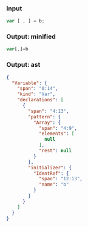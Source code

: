 ### Input
```js parse:stmt
var [ , ] = b;
```

### Output: minified
```js
var[,]=b
```

### Output: ast
```json
{
  "Variable": {
    "span": "0:14",
    "kind": "Var",
    "declarations": [
      {
        "span": "4:13",
        "pattern": {
          "Array": {
            "span": "4:9",
            "elements": [
              null
            ],
            "rest": null
          }
        },
        "initializer": {
          "IdentRef": {
            "span": "12:13",
            "name": "b"
          }
        }
      }
    ]
  }
}
```
